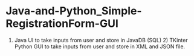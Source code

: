 # Java-and-Python_Simple-RegistrationForm-GUI
1) Java UI to take inputs from user and store in JavaDB (SQL) 2) TKinter Python GUI to take inputs from user and store in XML and JSON file.
